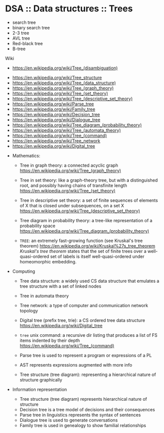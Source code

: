 # DSA :: Data structures :: Trees

- search tree
- binary search tree
- 2-3 tree
- AVL tree
- Red-black tree
- B-tree

Wiki
+ https://en.wikipedia.org/wiki/Tree_(disambiguation)
- https://en.wikipedia.org/wiki/Tree_structure
- https://en.wikipedia.org/wiki/Tree_(data_structure)
- https://en.wikipedia.org/wiki/Tree_(graph_theory)
- https://en.wikipedia.org/wiki/Tree_(set_theory)
- https://en.wikipedia.org/wiki/Tree_(descriptive_set_theory)
- https://en.wikipedia.org/wiki/Parse_tree
- https://en.wikipedia.org/wiki/Family_tree
- https://en.wikipedia.org/wiki/Decision_tree
- https://en.wikipedia.org/wiki/Dialogue_tree
- https://en.wikipedia.org/wiki/Tree_diagram_(probability_theory)
- https://en.wikipedia.org/wiki/Tree_(automata_theory)
- https://en.wikipedia.org/wiki/Tree_(command)
- https://en.wikipedia.org/wiki/Tree_network
- https://en.wikipedia.org/wiki/Digital_tree


* Mathematics:
  - Tree in graph theory: a connected acyclic graph
    https://en.wikipedia.org/wiki/Tree_(graph_theory)

  - Tree in set theory: like a graph-theory tree, but with a distinguished
    root, and possibly having chains of transfinite length
    https://en.wikipedia.org/wiki/Tree_(set_theory)

  - Tree in descriptive set theory: a set of finite sequences of elements of X
    that is closed under subsequences, on a set X
    https://en.wikipedia.org/wiki/Tree_(descriptive_set_theory)

  - Tree diagram in probability theory:
    a tree-like representation of a probability space
    https://en.wikipedia.org/wiki/Tree_diagram_(probability_theory)

  - `TREE`: an extremely fast-growing function (see Kruskal's tree theorem)
    https://en.wikipedia.org/wiki/Kruskal%27s_tree_theorem
    *Kruskal's tree theorem* states that the set of finite trees over a well-quasi-ordered set of labels is itself well-quasi-ordered under homeomorphic embedding.

* Computing
  - Tree data structure: a widely used CS data structure that emulates a tree structure with a set of linked nodes
  - Tree in automata theory
  - Tree network: a type of computer and communication network topology

  - Digital tree (prefix tree, trie): a CS ordered tree data structure
    https://en.wikipedia.org/wiki/Digital_tree

  - `tree` unix command: a recursive dir listing that produces a list of FS
    items indented by their depth
    https://en.wikipedia.org/wiki/Tree_(command)
  - Parse tree is used to represent a program or expressions of a PL
  - AST represents expressions augmented with more info
  - Tree structure (tree diagram): representing a hierarchical nature of structure graphically


* Information representation
  - Tree structure (tree diagram) represents hierarchical nature of structure
  - Decision tree is a tree model of decisions and their consequences
  - Parse tree in linguistics represents the syntax of sentences
  - Dialogue tree is used to generate conversations
  - Family tree is used in genealogy to show familial relationships
